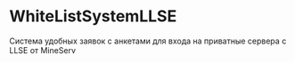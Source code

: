 # WhiteListSystemLLSE
Система удобных заявок с анкетами для входа на приватные сервера с LLSE от MineServ
